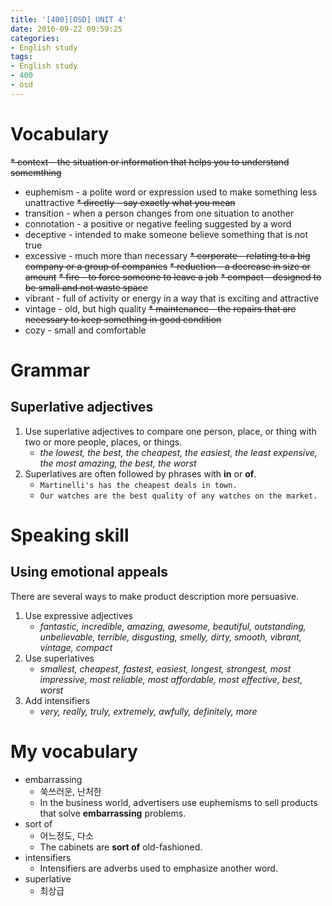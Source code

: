 ```yaml
---
title: '[400][OSD] UNIT 4'
date: 2016-09-22 09:59:25
categories: 
- English study
tags:
- English study
- 400
- osd
---
```


# Vocabulary
~~* context - the situation or information that helps you to understand somemthing~~
* euphemism - a polite word or expression used to make something less unattractive
~~* directly - say exactly what you mean~~
* transition - when a person changes from one situation to another
* connotation - a positive or negative feeling suggested by a word
* deceptive - intended to make someone believe something that is not true
* excessive - much more than necessary
~~* corporate - relating to a big company or a group of companies~~
~~* reduction - a decrease in size or amount~~
~~* fire - to force someone to leave a job~~
~~* compact - designed to be small and not waste space~~ 
* vibrant - full of activity or energy in a way that is exciting and attractive 
* vintage - old, but high quality
~~* maintenance - the repairs that are necessary to keep something in good condition~~
* cozy - small and comfortable

# Grammar

## Superlative adjectives

1. Use superlative adjectives to compare one person, place, or thing with two or more people, places, or things.
    - *the lowest, the best, the cheapest, the easiest, the least expensive, the most amazing, the best, the worst*
2. Superlatives are often followed by phrases with **in** or **of**.
    - `Martinelli's has the cheapest deals in town.`
    - `Our watches are the best quality of any watches on the market.`

# Speaking skill

## Using emotional appeals
There are several ways to make product description more persuasive.

1. Use expressive adjectives
    - *fantastic, incredible, amazing, awesome, beautiful, outstanding, unbelievable, terrible, disgusting, smelly, dirty, smooth, vibrant, vintage, compact*
2. Use superlatives
    - *smallest, cheapest, fastest, easiest, longest, strongest, most impressive, most reliable, most affordable, most effective, best, worst*
3. Add intensifiers
    - *very, really, truly, extremely, awfully, definitely, more*

# My vocabulary
* embarrassing
    * 쑥쓰러운, 난처한
    * In the business world, advertisers use euphemisms to sell products that solve **embarrassing** problems.
* sort of
    * 어느정도, 다소 
    * The cabinets are **sort of** old-fashioned.
* intensifiers
    * Intensifiers are adverbs used to emphasize another word.
* superlative
    * 최상급


